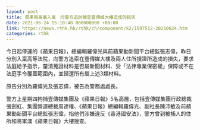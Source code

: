 ```yaml
---
layout: post
title: 蘋果兩高層入稟　向警方追討搜查壹傳媒大樓造成的損失
date: 2021-06-24 15:10:48.000000000 +08:00
link: https://news.rthk.hk/rthk/ch/component/k2/1597512-20210624.htm
categories: rthk
---
```


今日起停運的《蘋果日報》，總編輯羅偉光與前蘋果動新聞平台總監張志偉，昨日分別入稟高等法院，向警方追索在壹傳媒大樓及兩人住所搜證所造成的損失，要求法庭給予指示，釐清蒐證材料是否屬新聞材料、受「法律專業保密權」保障或不在法庭手令覆蓋範圍內，並歸還所有屬上述3類材料。

原告分別為羅偉光及張志偉，被告為警務處處長。

警方上星期四拘捕壹傳媒集團及《蘋果日報》5名高層，包括壹傳媒集團行政總裁張劍虹、集團營運總裁周達權、《蘋果日報》總編輯羅偉光、副社長陳沛敏及前蘋果動新聞平台總監張志偉，指他們涉嫌違反《香港國安法》，警方曾到被捕人的住所和將軍澳《蘋果日報》大樓搜查。
